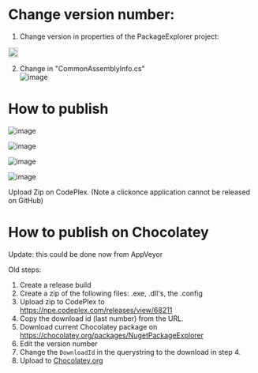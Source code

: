 Change version number:
===

1. Change version in properties of the PackageExplorer project:

<img src="https://cloud.githubusercontent.com/assets/5808377/13398046/e459d2a4-defc-11e5-837a-b67dbfbcd89e.png" width="20">

2.  Change in "CommonAssemblyInfo.cs" <br>
![image](https://cloud.githubusercontent.com/assets/5808377/13398070/013b1df6-defd-11e5-9f7c-2135bd298453.png)





How to publish
====


![image](https://cloud.githubusercontent.com/assets/5808377/13203106/5f2f18a8-d8af-11e5-98fc-530b9f9d18c3.png)

![image](https://cloud.githubusercontent.com/assets/5808377/13203107/62992a60-d8af-11e5-8446-1d178776c0e7.png)

![image](https://cloud.githubusercontent.com/assets/5808377/13203109/65303066-d8af-11e5-8483-5f0f2cdeff92.png)

![image](https://cloud.githubusercontent.com/assets/5808377/13203110/70861066-d8af-11e5-8969-2341d2557481.png)


Upload Zip on CodePlex. (Note a clickonce application cannot be released on GitHub)


How to publish on Chocolatey
===

Update: this could be done now from AppVeyor

Old steps:

1. Create a release build
2. Create a zip of the following files: .exe, .dll's, the .config
3. Upload zip to CodePlex to https://npe.codeplex.com/releases/view/68211
4. Copy the download id (last number) from the URL.
5. Download current Chocolatey package on https://chocolatey.org/packages/NugetPackageExplorer
6. Edit the version number
7. Change the `DownloadId` in the querystring to the download in step 4.
8. Upload to [Chocolatey.org](https://chocolatey.org)
